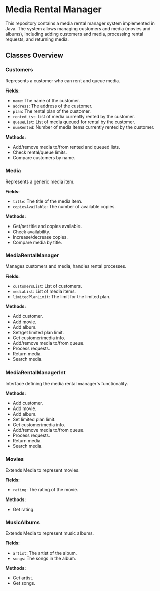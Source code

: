 # Media Rental Manager

This repository contains a media rental manager system implemented in Java. The system allows managing customers and media (movies and albums), including adding customers and media, processing rental requests, and returning media.

## Classes Overview

### Customers
Represents a customer who can rent and queue media.

**Fields:**
- `name`: The name of the customer.
- `address`: The address of the customer.
- `plan`: The rental plan of the customer.
- `rentedList`: List of media currently rented by the customer.
- `queueList`: List of media queued for rental by the customer.
- `numRented`: Number of media items currently rented by the customer.

**Methods:**
- Add/remove media to/from rented and queued lists.
- Check rental/queue limits.
- Compare customers by name.

### Media
Represents a generic media item.

**Fields:**
- `title`: The title of the media item.
- `copiesAvailable`: The number of available copies.

**Methods:**
- Get/set title and copies available.
- Check availability.
- Increase/decrease copies.
- Compare media by title.

### MediaRentalManager
Manages customers and media, handles rental processes.

**Fields:**
- `customersList`: List of customers.
- `mediaList`: List of media items.
- `limitedPlanLimit`: The limit for the limited plan.

**Methods:**
- Add customer.
- Add movie.
- Add album.
- Set/get limited plan limit.
- Get customer/media info.
- Add/remove media to/from queue.
- Process requests.
- Return media.
- Search media.

### MediaRentalManagerInt
Interface defining the media rental manager's functionality.

**Methods:**
- Add customer.
- Add movie.
- Add album.
- Set limited plan limit.
- Get customer/media info.
- Add/remove media to/from queue.
- Process requests.
- Return media.
- Search media.

### Movies
Extends Media to represent movies.

**Fields:**
- `rating`: The rating of the movie.

**Methods:**
- Get rating.

### MusicAlbums
Extends Media to represent music albums.

**Fields:**
- `artist`: The artist of the album.
- `songs`: The songs in the album.

**Methods:**
- Get artist.
- Get songs.

